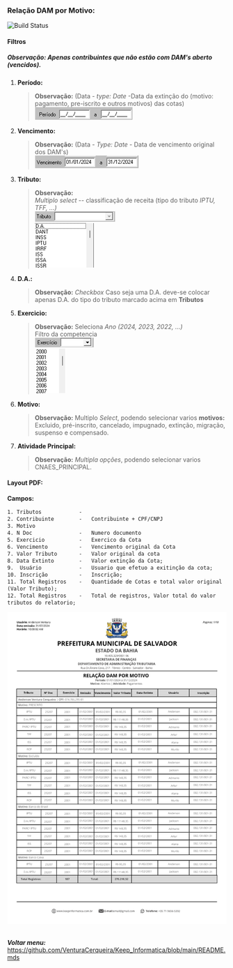 ### Relação DAM por Motivo: 
![Build Status](https://travis-ci.org/joemccann/dillinger.svg?branch=master)
#### Filtros

##### **Observação:** _Apenas contribuintes que não estão com DAM's aberto (vencidos)._  

1.  **Período:** 
    >**Observação:** (Data - *type: Date* -Data da extinção do (motivo: pagamento, pre-iscrito e outros motivos) das cotas) <br>
    ![alt text](/Fotos/image.png)

2.  **Vencimento:**
    >**Observação:** (Data - *Type: Date* - Data de vencimento original dos DAM's)<br>
    ![alt text](/Fotos/vencimento.png)

3.  **Tributo:** 
    >**Observação:** <br>   *Multiplo* _select_ -- classificação de receita (tipo do tributo *IPTU, TFF, ...)*<br>
    ![alt text](/Fotos/image-1.png)<br>
    ![alt text](/Fotos/image-2.png)

4.  **D.A.:** 
    > **Observação:** *Checkbox* Caso seja uma D.A. deve-se colocar apenas D.A. do tipo do tributo marcado acima em **Tributos**<br>


5.  **Exercicio:** 
    > **Observação:** Seleciona *Ano (2024, 2023, 2022, ...)* <br>
    Filtro da competencia<br>
    ![alt text](/Fotos/image-3.png)<br>
    ![alt text](/Fotos/image-4.png)

6.  **Motivo:**
    >   **Observação:** Multiplo _Select_, podendo selecionar varios **motivos:** Excluido, pré-inscrito, cancelado, impugnado, extinção, migração, suspenso e compensado.    

7.  **Atividade Principal:** 
    >**Observação:** _Multipla opções_, podendo selecionar varios CNAES_PRINCIPAL. <br>

####   Layout PDF:
**Campos:** 
 ```
 1. Tributos            -  
 2. Contribuinte        -   Contribuinte + CPF/CNPJ 
 3. Motivo 
 4. N Doc               -   Numero documento          
 5. Exercicio           -   Exercico da Cota
 6. Vencimento          -   Vencimento original da Cota
 7. Valor Tributo       -   Valor original da cota
 8. Data Extinto        -   Valor extinção da Cota;
 9.  Usuário            -   Usuario que efetuo a exitinção da cota;
 10. Inscrição          -   Inscrição;
 11. Total Registros    -   Quantidade de Cotas e total valor original (Valor Tributo); 
 12. Total Registros    -   Total de registros, Valor total do valor tributos do relatorio; 
```
![alt text](/Fotos/dampormotivo.png)
<br>
<br>

 **_Voltar menu:_** <https://github.com/VenturaCerqueira/Keep_Informatica/blob/main/README.mds>

 